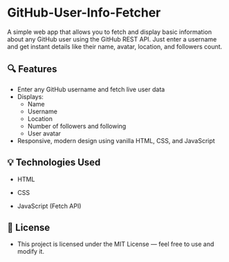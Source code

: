 # GitHub-User-Info-Fetcher
A simple web app that allows you to fetch and display basic information about any GitHub user using the GitHub REST API. Just enter a username and get instant details like their name, avatar, location, and followers count.

## 🔍 Features
- Enter any GitHub username and fetch live user data
- Displays:
  - Name
  - Username
  - Location
  - Number of followers and following
  - User avatar
- Responsive, modern design using vanilla HTML, CSS, and JavaScript

## 💡 Technologies Used
  - HTML
  
  - CSS
  
  - JavaScript (Fetch API)

## 📜 License
- This project is licensed under the MIT License — feel free to use and modify it.

